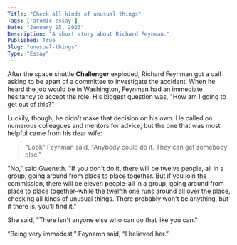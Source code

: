 ```yaml
---
Title: "Check all kinds of unusual things"
Tags: ['atomic-essay']
Date: "January 25, 2023"
Description: "A short story about Richard Feynman."
Published: True
Slug: "unusual-things"
Type: "Essay"
---
```


After the space shuttle **********Challenger********** exploded, Richard Feynman got a call asking to be apart of a committee to investigate the accident. When he heard the job would be in Washington, Feynman had an immediate hesitancy to accept the role. His biggest question was, "How am I going to get out of this?"

Luckily, though, he didn't make that decision on his own. He called on numerous colleagues and mentors for advice, but the one that was most helpful came from his dear wife:

> "Look” Feynman said, "Anybody could do it. They can get somebody else."

"No," said Gweneth. "If you don't do it, there will be twelve people, all in a group, going around from place to place together. But if you join the commission, there will be eleven people–all in a group, going around from place to place together–while the twelfth one runs around all over the place, checking all kinds of unusual things. There probably won't be anything, but if there is, you'll find it."

She said, "There isn't anyone else who can do that like you can."

“Being very immodest,” Feynamn said, “I believed her.”
>